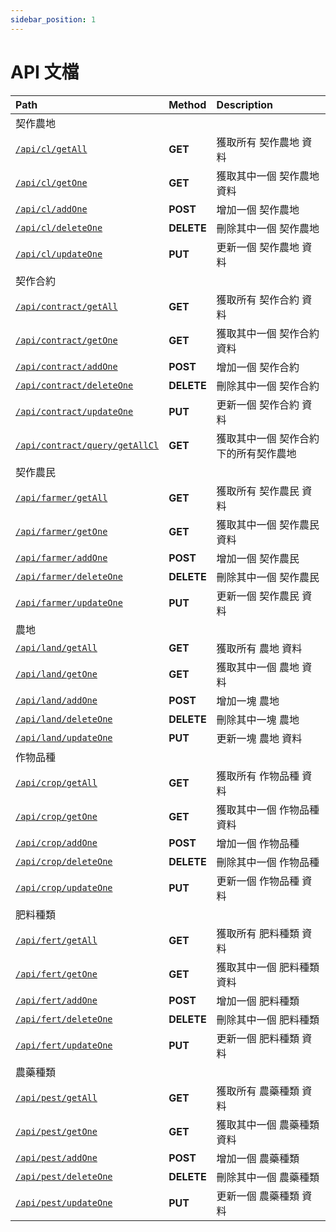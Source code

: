 ```yaml
---
sidebar_position: 1
---
```



# API 文檔


| Path | Method | Description |
| :------ | :------ | :------ |
| 契作農地 |  |  |
| [`/api/cl/getAll`](./cl/getAll.md) | **GET** | 獲取所有 契作農地 資料  
| [`/api/cl/getOne`](./cl/getOne.md) | **GET** | 獲取其中一個 契作農地 資料  
| [`/api/cl/addOne`](./cl/addOne.md) | **POST** | 增加一個 契作農地  
| [`/api/cl/deleteOne`](./cl/deleteOne.md) | **DELETE** | 刪除其中一個 契作農地  
| [`/api/cl/updateOne`](./cl/updateOne.md) | **PUT** | 更新一個 契作農地 資料  
| 契作合約 |  |  |
| [`/api/contract/getAll`](./contract/getAll.md) | **GET** | 獲取所有 契作合約 資料  
| [`/api/contract/getOne`](./contract/getOne.md) | **GET** | 獲取其中一個 契作合約 資料  
| [`/api/contract/addOne`](./contract/addOne.md) | **POST** | 增加一個 契作合約  
| [`/api/contract/deleteOne`](./contract/deleteOne.md) | **DELETE** | 刪除其中一個 契作合約  
| [`/api/contract/updateOne`](./contract/updateOne.md) | **PUT** | 更新一個 契作合約 資料  
| [`/api/contract/query/getAllCl`](./contract/query/getAllCl.md) | **GET** | 獲取其中一個 契作合約 下的所有契作農地  
| 契作農民 |  |  |
| [`/api/farmer/getAll`](./farmer/getAll.md) | **GET** | 獲取所有 契作農民 資料  
| [`/api/farmer/getOne`](./farmer/getOne.md) | **GET** | 獲取其中一個 契作農民 資料  
| [`/api/farmer/addOne`](./farmer/addOne.md) | **POST** | 增加一個 契作農民  
| [`/api/farmer/deleteOne`](./farmer/deleteOne.md) | **DELETE** | 刪除其中一個 契作農民  
| [`/api/farmer/updateOne`](./farmer/updateOne.md) | **PUT** | 更新一個 契作農民 資料  
| 農地 |  |  |
| [`/api/land/getAll`](./land/getAll.md) | **GET** | 獲取所有 農地 資料  
| [`/api/land/getOne`](./land/getOne.md) | **GET** | 獲取其中一個 農地 資料  
| [`/api/land/addOne`](./land/addOne.md) | **POST** | 增加一塊 農地  
| [`/api/land/deleteOne`](./land/deleteOne.md) | **DELETE** | 刪除其中一塊 農地  
| [`/api/land/updateOne`](./land/updateOne.md) | **PUT** | 更新一塊 農地 資料  
| 作物品種 |  |  |
| [`/api/crop/getAll`](./crop/getAll.md) | **GET** | 獲取所有 作物品種 資料  
| [`/api/crop/getOne`](./crop/getOne.md) | **GET** | 獲取其中一個 作物品種 資料  
| [`/api/crop/addOne`](./crop/addOne.md) | **POST** | 增加一個 作物品種  
| [`/api/crop/deleteOne`](./crop/deleteOne.md) | **DELETE** | 刪除其中一個 作物品種  
| [`/api/crop/updateOne`](./crop/updateOne.md) | **PUT** | 更新一個 作物品種 資料  
| 肥料種類 |  |  |
| [`/api/fert/getAll`](./fert/getAll.md) | **GET** | 獲取所有 肥料種類 資料  
| [`/api/fert/getOne`](./fert/getOne.md) | **GET** | 獲取其中一個 肥料種類 資料  
| [`/api/fert/addOne`](./fert/addOne.md) | **POST** | 增加一個 肥料種類  
| [`/api/fert/deleteOne`](./fert/deleteOne.md) | **DELETE** | 刪除其中一個 肥料種類  
| [`/api/fert/updateOne`](./crop/updateOne.md) | **PUT** | 更新一個 肥料種類 資料  
| 農藥種類 |  |  |
| [`/api/pest/getAll`](./pest/getAll.md) | **GET** | 獲取所有 農藥種類 資料  
| [`/api/pest/getOne`](./pest/getOne.md) | **GET** | 獲取其中一個 農藥種類 資料  
| [`/api/pest/addOne`](./pest/addOne.md) | **POST** | 增加一個 農藥種類  
| [`/api/pest/deleteOne`](./pest/deleteOne.md) | **DELETE** | 刪除其中一個 農藥種類  
| [`/api/pest/updateOne`](./crop/updateOne.md) | **PUT** | 更新一個 農藥種類 資料  


